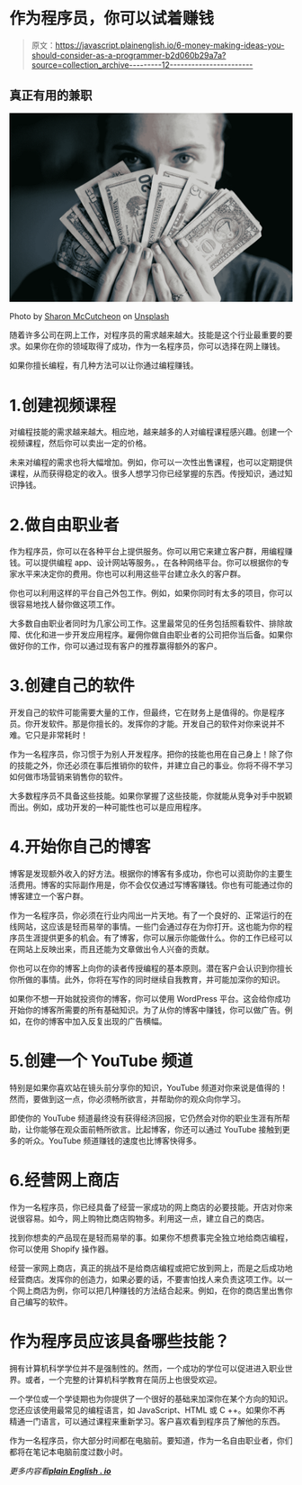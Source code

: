 # 作为程序员，你可以试着赚钱

> 原文：<https://javascript.plainenglish.io/6-money-making-ideas-you-should-consider-as-a-programmer-b2d060b29a7a?source=collection_archive---------12----------------------->

## 真正有用的兼职

![](img/20d60ce800be05b2f637889ec285cc7a.png)

Photo by [Sharon McCutcheon](https://unsplash.com/@sharonmccutcheon?utm_source=medium&utm_medium=referral) on [Unsplash](https://unsplash.com?utm_source=medium&utm_medium=referral)

随着许多公司在网上工作，对程序员的需求越来越大。技能是这个行业最重要的要求。如果你在你的领域取得了成功，作为一名程序员，你可以选择在网上赚钱。

如果你擅长编程，有几种方法可以让你通过编程赚钱。

# 1.创建视频课程

对编程技能的需求越来越大。相应地，越来越多的人对编程课程感兴趣。创建一个视频课程，然后你可以卖出一定的价格。

未来对编程的需求也将大幅增加。例如，你可以一次性出售课程，也可以定期提供课程，从而获得稳定的收入。很多人想学习你已经掌握的东西。传授知识，通过知识挣钱。

# 2.做自由职业者

作为程序员，你可以在各种平台上提供服务。你可以用它来建立客户群，用编程赚钱。可以提供编程 app、设计网站等服务。，在各种网络平台。你可以根据你的专家水平来决定你的费用。你也可以利用这些平台建立永久的客户群。

你也可以利用这样的平台自己外包工作。例如，如果你同时有太多的项目，你可以很容易地找人替你做这项工作。

大多数自由职业者同时为几家公司工作。这里最常见的任务包括照看软件、排除故障、优化和进一步开发应用程序。雇佣你做自由职业者的公司把你当后备。如果你做好你的工作，你可以通过现有客户的推荐赢得额外的客户。

# 3.创建自己的软件

开发自己的软件可能需要大量的工作，但最终，它在财务上是值得的。你是程序员。你开发软件。那是你擅长的。发挥你的才能。开发自己的软件对你来说并不难。它只是非常耗时！

作为一名程序员，你习惯于为别人开发程序。把你的技能也用在自己身上！除了你的技能之外，你还必须在事后推销你的软件，并建立自己的事业。你将不得不学习如何做市场营销来销售你的软件。

大多数程序员不具备这些技能。如果你掌握了这些技能，你就能从竞争对手中脱颖而出。例如，成功开发的一种可能性也可以是应用程序。

# 4.开始你自己的博客

博客是发现额外收入的好方法。根据你的博客有多成功，你也可以资助你的主要生活费用。博客的实际副作用是，你不会仅仅通过写博客赚钱。你也有可能通过你的博客建立一个客户群。

作为一名程序员，你必须在行业内闯出一片天地。有了一个良好的、正常运行的在线网站，这应该是轻而易举的事情。一些门会通过存在为你打开。这也能为你的程序员生涯提供更多的机会。有了博客，你可以展示你能做什么。你的工作已经可以在网站上反映出来，而且还能为文章做出令人兴奋的贡献。

你也可以在你的博客上向你的读者传授编程的基本原则。潜在客户会认识到你擅长你所做的事情。此外，你将在写作的同时继续自我教育，并可能加深你的知识。

如果你不想一开始就投资你的博客，你可以使用 WordPress 平台。这会给你成功开始你的博客所需要的所有基础知识。为了从你的博客中赚钱，你可以做广告。例如，在你的博客中加入反复出现的广告横幅。

# 5.创建一个 YouTube 频道

特别是如果你喜欢站在镜头前分享你的知识，YouTube 频道对你来说是值得的！然而，要做到这一点，你必须畅所欲言，并帮助你的观众向你学习。

即使你的 YouTube 频道最终没有获得经济回报，它仍然会对你的职业生涯有所帮助，让你能够在观众面前畅所欲言。比起博客，你还可以通过 YouTube 接触到更多的听众。YouTube 频道赚钱的速度也比博客快得多。

# 6.经营网上商店

作为一名程序员，你已经具备了经营一家成功的网上商店的必要技能。开店对你来说很容易。如今，网上购物比商店购物多。利用这一点，建立自己的商店。

找到你想卖的产品现在是轻而易举的事。如果你不想费事完全独立地给商店编程，你可以使用 Shopify 操作器。

经营一家网上商店，真正的挑战不是给商店编程或把它放到网上，而是之后成功地经营商店。发挥你的创造力，如果必要的话，不要害怕找人来负责这项工作。以一个网上商店为例，你可以把几种赚钱的方法结合起来。例如，在你的商店里出售你自己编写的软件。

# 作为程序员应该具备哪些技能？

拥有计算机科学学位并不是强制性的。然而，一个成功的学位可以促进进入职业世界。或者，一个完整的计算机科学教育在简历上也很受欢迎。

一个学位或一个学徒期也为你提供了一个很好的基础来加深你在某个方向的知识。您还应该使用最常见的编程语言，如 JavaScript、HTML 或 C ++。如果你不再精通一门语言，可以通过课程来重新学习。客户喜欢看到程序员了解他的东西。

作为一名程序员，你大部分时间都在电脑前。要知道，作为一名自由职业者，你们都将在笔记本电脑前度过数小时。

*更多内容看*[***plain English . io***](https://plainenglish.io/)